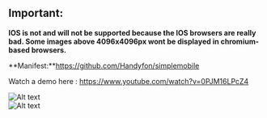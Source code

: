 <h2><b>Important:</h2>
IOS is not and will not be supported because the IOS browsers are really bad.
Some images above 4096x4096px wont be displayed in chromium-based browsers.</b>

**Manifest:**https://github.com/Handyfon/simplemobile</br>

Watch a demo here : https://www.youtube.com/watch?v=0PJM16LPcZ4

![Alt text](https://i.imgur.com/ZyBj1jD.png "Custom Controls")</br>
![Alt text](https://i.imgur.com/e1xx2dc.png "Responsive CSS")
